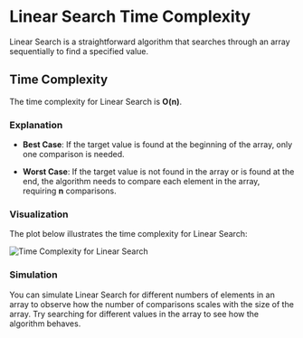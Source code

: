 # Linear Search Time Complexity

Linear Search is a straightforward algorithm that searches through an array sequentially to find a specified value.

## Time Complexity

The time complexity for Linear Search is **O(n)**.

### Explanation

- **Best Case**: If the target value is found at the beginning of the array, only one comparison is needed.
  
- **Worst Case**: If the target value is not found in the array or is found at the end, the algorithm needs to compare each element in the array, requiring **n** comparisons.

### Visualization

The plot below illustrates the time complexity for Linear Search:

![Time Complexity for Linear Search](https://www.bigocheatsheet.com/img/time-complexity-linear-search.png)

### Simulation

You can simulate Linear Search for different numbers of elements in an array to observe how the number of comparisons scales with the size of the array. Try searching for different values in the array to see how the algorithm behaves.

